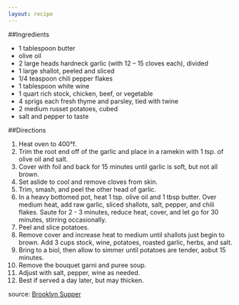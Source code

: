 ```yaml
---
layout: recipe
---
```


##Ingredients

- 1 tablespoon butter
- olive oil
- 2 large heads hardneck garlic (with 12 – 15 cloves each), divided
- 1 large shallot, peeled and sliced
- 1/4 teaspoon chili pepper flakes
- 1 tablespoon white wine
- 1 quart rich stock, chicken, beef, or vegetable
- 4 sprigs each fresh thyme and parsley, tied with twine
- 2 medium russet potatoes, cubed
- salt and pepper to taste

##Directions
1. Heat oven to 400&deg;f.
2. Trim the root end off of the garlic and place in a ramekin with 1 tsp. of olive oil and salt.
3. Cover with foil and back for 15 minutes until garlic is soft, but not all brown.
4. Set aslide to cool and remove cloves from skin.
5. Trim, smash, and peel the other head of garlic.
6. In a heavy bottomed pot, heat 1 tsp. olive oil and 1 tbsp butter. Over medium heat, add raw garlic, sliced shallots, salt, pepper, and chili flakes. Saute for 2 - 3 minutes, reduce heat, cover, and let go for 30 minutes, stirring occasionally.
7. Peel and slice potatoes.
7. Remove cover and increase heat to medium until shallots just begin to brown. Add 3 cups stock, wine, potatoes, roasted garlic, herbs, and salt.
8. Bring to a biol, then allow to simmer until potatoes are tender, aobut 15 minutes.
9. Remove the bouquet garni and puree soup.
10. Adjust with salt, pepper, wine as needed.
11. Best if served a day later, but may thicken.

source: [Brooklyn Supper](http://www.brooklynsupper.net/2014/10/garlic-soup/#.VKhtnWTF8hA)

	



